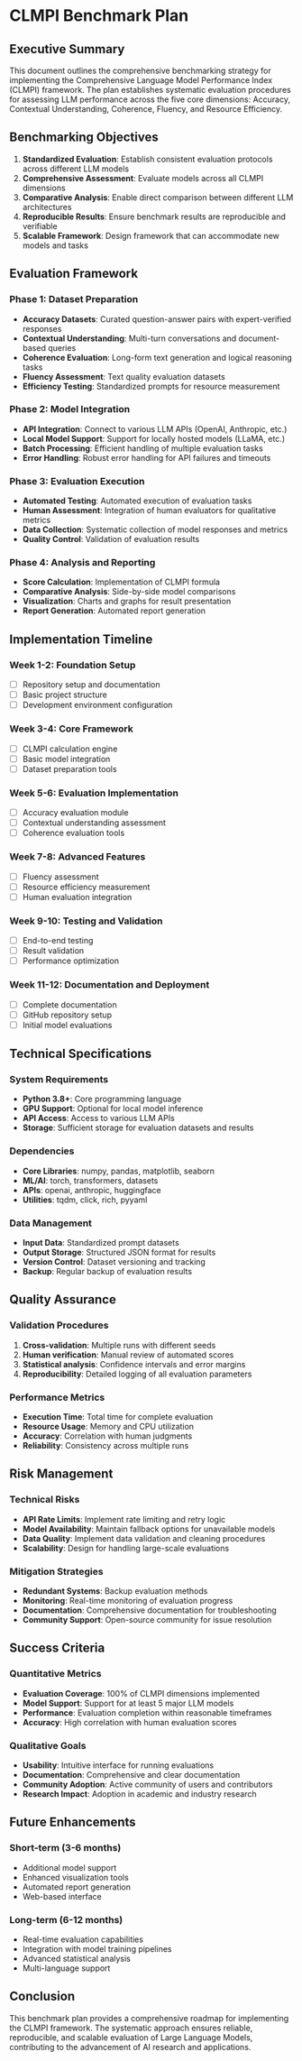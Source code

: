 # CLMPI Benchmark Plan

## Executive Summary

This document outlines the comprehensive benchmarking strategy for implementing the Comprehensive Language Model Performance Index (CLMPI) framework. The plan establishes systematic evaluation procedures for assessing LLM performance across the five core dimensions: Accuracy, Contextual Understanding, Coherence, Fluency, and Resource Efficiency.

## Benchmarking Objectives

1. **Standardized Evaluation**: Establish consistent evaluation protocols across different LLM models
2. **Comprehensive Assessment**: Evaluate models across all CLMPI dimensions
3. **Comparative Analysis**: Enable direct comparison between different LLM architectures
4. **Reproducible Results**: Ensure benchmark results are reproducible and verifiable
5. **Scalable Framework**: Design framework that can accommodate new models and tasks

## Evaluation Framework

### Phase 1: Dataset Preparation
- **Accuracy Datasets**: Curated question-answer pairs with expert-verified responses
- **Contextual Understanding**: Multi-turn conversations and document-based queries
- **Coherence Evaluation**: Long-form text generation and logical reasoning tasks
- **Fluency Assessment**: Text quality evaluation datasets
- **Efficiency Testing**: Standardized prompts for resource measurement

### Phase 2: Model Integration
- **API Integration**: Connect to various LLM APIs (OpenAI, Anthropic, etc.)
- **Local Model Support**: Support for locally hosted models (LLaMA, etc.)
- **Batch Processing**: Efficient handling of multiple evaluation tasks
- **Error Handling**: Robust error handling for API failures and timeouts

### Phase 3: Evaluation Execution
- **Automated Testing**: Automated execution of evaluation tasks
- **Human Assessment**: Integration of human evaluators for qualitative metrics
- **Data Collection**: Systematic collection of model responses and metrics
- **Quality Control**: Validation of evaluation results

### Phase 4: Analysis and Reporting
- **Score Calculation**: Implementation of CLMPI formula
- **Comparative Analysis**: Side-by-side model comparisons
- **Visualization**: Charts and graphs for result presentation
- **Report Generation**: Automated report generation

## Implementation Timeline

### Week 1-2: Foundation Setup
- [ ] Repository setup and documentation
- [ ] Basic project structure
- [ ] Development environment configuration

### Week 3-4: Core Framework
- [ ] CLMPI calculation engine
- [ ] Basic model integration
- [ ] Dataset preparation tools

### Week 5-6: Evaluation Implementation
- [ ] Accuracy evaluation module
- [ ] Contextual understanding assessment
- [ ] Coherence evaluation tools

### Week 7-8: Advanced Features
- [ ] Fluency assessment
- [ ] Resource efficiency measurement
- [ ] Human evaluation integration

### Week 9-10: Testing and Validation
- [ ] End-to-end testing
- [ ] Result validation
- [ ] Performance optimization

### Week 11-12: Documentation and Deployment
- [ ] Complete documentation
- [ ] GitHub repository setup
- [ ] Initial model evaluations

## Technical Specifications

### System Requirements
- **Python 3.8+**: Core programming language
- **GPU Support**: Optional for local model inference
- **API Access**: Access to various LLM APIs
- **Storage**: Sufficient storage for evaluation datasets and results

### Dependencies
- **Core Libraries**: numpy, pandas, matplotlib, seaborn
- **ML/AI**: torch, transformers, datasets
- **APIs**: openai, anthropic, huggingface
- **Utilities**: tqdm, click, rich, pyyaml

### Data Management
- **Input Data**: Standardized prompt datasets
- **Output Storage**: Structured JSON format for results
- **Version Control**: Dataset versioning and tracking
- **Backup**: Regular backup of evaluation results

## Quality Assurance

### Validation Procedures
1. **Cross-validation**: Multiple runs with different seeds
2. **Human verification**: Manual review of automated scores
3. **Statistical analysis**: Confidence intervals and error margins
4. **Reproducibility**: Detailed logging of all evaluation parameters

### Performance Metrics
- **Execution Time**: Total time for complete evaluation
- **Resource Usage**: Memory and CPU utilization
- **Accuracy**: Correlation with human judgments
- **Reliability**: Consistency across multiple runs

## Risk Management

### Technical Risks
- **API Rate Limits**: Implement rate limiting and retry logic
- **Model Availability**: Maintain fallback options for unavailable models
- **Data Quality**: Implement data validation and cleaning procedures
- **Scalability**: Design for handling large-scale evaluations

### Mitigation Strategies
- **Redundant Systems**: Backup evaluation methods
- **Monitoring**: Real-time monitoring of evaluation progress
- **Documentation**: Comprehensive documentation for troubleshooting
- **Community Support**: Open-source community for issue resolution

## Success Criteria

### Quantitative Metrics
- **Evaluation Coverage**: 100% of CLMPI dimensions implemented
- **Model Support**: Support for at least 5 major LLM models
- **Performance**: Evaluation completion within reasonable timeframes
- **Accuracy**: High correlation with human evaluation scores

### Qualitative Goals
- **Usability**: Intuitive interface for running evaluations
- **Documentation**: Comprehensive and clear documentation
- **Community Adoption**: Active community of users and contributors
- **Research Impact**: Adoption in academic and industry research

## Future Enhancements

### Short-term (3-6 months)
- Additional model support
- Enhanced visualization tools
- Automated report generation
- Web-based interface

### Long-term (6-12 months)
- Real-time evaluation capabilities
- Integration with model training pipelines
- Advanced statistical analysis
- Multi-language support

## Conclusion

This benchmark plan provides a comprehensive roadmap for implementing the CLMPI framework. The systematic approach ensures reliable, reproducible, and scalable evaluation of Large Language Models, contributing to the advancement of AI research and applications.
